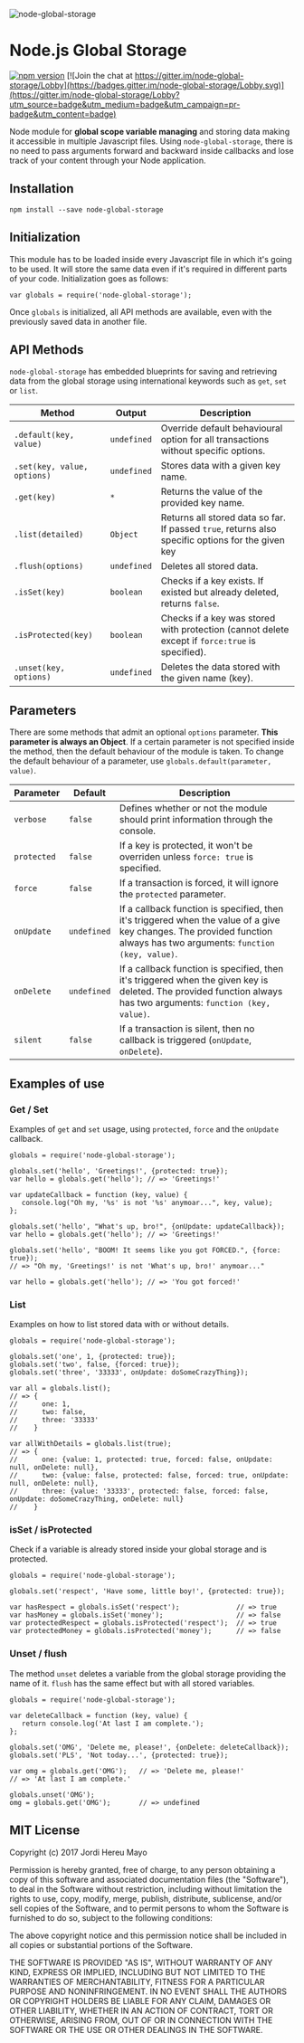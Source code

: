 ![node-global-storage](http://jordiher.eu/images/node-global-storage-image2.png)

# Node.js Global Storage

[![npm version](https://badge.fury.io/js/node-global-storage.svg)](https://badge.fury.io/js/node-global-storage) [![Join the chat at https://gitter.im/node-global-storage/Lobby](https://badges.gitter.im/node-global-storage/Lobby.svg)](https://gitter.im/node-global-storage/Lobby?utm_source=badge&utm_medium=badge&utm_campaign=pr-badge&utm_content=badge)

Node module for **global scope variable managing** and storing data making it accessible in multiple Javascript files. Using `node-global-storage`, there is no need to pass arguments forward and backward inside callbacks and lose track of your content through your Node application.

## Installation

```
npm install --save node-global-storage
```

## Initialization 

This module has to be loaded inside every Javascript file in which it's going to be used. It will store the same data even if it's required in different parts of your code. Initialization goes as follows:
```
var globals = require('node-global-storage');
```
Once `globals` is initialized, all API methods are available, even with the previously saved data in another file.

## API Methods

`node-global-storage` has embedded blueprints for saving and retrieving data from the global storage using international keywords such as `get`, `set` or `list`.

| Method | Output | Description |
| ------------- | ------------- | ------------- |
| `.default(key, value)` | `undefined` | Override default behavioural option for all transactions without specific options. |
| `.set(key, value, options)` | `undefined` | Stores data with a given key name.  |
| `.get(key)` | `*`| Returns the value of the provided key name. |
| `.list(detailed)` | `Object` | Returns all stored data so far. If passed `true`, returns also specific options for the given key  |
| `.flush(options)` | `undefined` | Deletes all stored data. |
| `.isSet(key)` | `boolean` | Checks if a key exists. If existed but already deleted, returns `false`. |
| `.isProtected(key)` | `boolean` | Checks if a key was stored with protection (cannot delete except if `force:true` is specified). |
| `.unset(key, options)` | `undefined` | Deletes the data stored with the given name (key). |

## Parameters

There are some methods that admit an optional `options` parameter. **This parameter is always an Object**. If a certain parameter is not specified inside the method, then the default behaviour of the module is taken. To change the default behaviour of a parameter, use `globals.default(parameter, value)`.

| Parameter | Default | Description |
| ------------- | ------------- | ------------- |
| `verbose` | `false` | Defines whether or not the module should print information through the console. |
| `protected` | `false` | If a key is protected, it won't be overriden unless `force: true` is specified. |
| `force` | `false` | If a transaction is forced, it will ignore the `protected` parameter. |
| `onUpdate` | `undefined` | If a callback function is specified, then it's triggered when the value of a give key changes. The provided function always has two arguments: `function (key, value)`. |
| `onDelete` | `undefined` | If a callback function is specified, then it's triggered when the given key is deleted. The provided function always has two arguments: `function (key, value)`. |
| `silent` | `false` | If a transaction is silent, then no callback is triggered (`onUpdate`, `onDelete`). |

## Examples of use

### Get / Set
Examples of `get` and `set` usage, using `protected`, `force` and the `onUpdate` callback.
```
globals = require('node-global-storage');

globals.set('hello', 'Greetings!', {protected: true});
var hello = globals.get('hello'); // => 'Greetings!'

var updateCallback = function (key, value) {
   console.log("Oh my, '%s' is not '%s' anymoar...", key, value);
};

globals.set('hello', "What's up, bro!", {onUpdate: updateCallback});
var hello = globals.get('hello'); // => 'Greetings!'

globals.set('hello', "BOOM! It seems like you got FORCED.", {force: true});
// => "Oh my, 'Greetings!' is not 'What's up, bro!' anymoar..."

var hello = globals.get('hello'); // => 'You got forced!'
```
### List
Examples on how to list stored data with or without details.
```
globals = require('node-global-storage');

globals.set('one', 1, {protected: true});
globals.set('two', false, {forced: true});
globals.set('three', '33333', onUpdate: doSomeCrazyThing});

var all = globals.list(); 
// => {
//      one: 1,
//      two: false,
//      three: '33333'
//    }

var allWithDetails = globals.list(true);
// => {
//      one: {value: 1, protected: true, forced: false, onUpdate: null, onDelete: null},
//      two: {value: false, protected: false, forced: true, onUpdate: null, onDelete: null},
//      three: {value: '33333', protected: false, forced: false, onUpdate: doSomeCrazyThing, onDelete: null}
//    }
```
### isSet / isProtected
Check if a variable is already stored inside your global storage and is protected.
```
globals = require('node-global-storage');

globals.set('respect', 'Have some, little boy!', {protected: true});

var hasRespect = globals.isSet('respect');              // => true
var hasMoney = globals.isSet('money');                  // => false
var protectedRespect = globals.isProtected('respect');  // => true
var protectedMoney = globals.isProtected('money');      // => false
```

### Unset / flush
The method `unset` deletes a variable from the global storage providing the name of it. `flush` has the same effect but with all stored variables. 
```
globals = require('node-global-storage');

var deleteCallback = function (key, value) {
   return console.log('At last I am complete.');
};

globals.set('OMG', 'Delete me, please!', {onDelete: deleteCallback});
globals.set('PLS', 'Not today...', {protected: true});

var omg = globals.get('OMG');   // => 'Delete me, please!'
// => 'At last I am complete.'

globals.unset('OMG');
omg = globals.get('OMG');       // => undefined
```

## MIT License

Copyright (c) 2017 Jordi Hereu Mayo

Permission is hereby granted, free of charge, to any person obtaining a copy 
of this software and associated documentation files (the "Software"), to deal
in the Software without restriction, including without limitation the rights
to use, copy, modify, merge, publish, distribute, sublicense, and/or sell
copies of the Software, and to permit persons to whom the Software is
furnished to do so, subject to the following conditions:

The above copyright notice and this permission notice shall be included in all
copies or substantial portions of the Software.

THE SOFTWARE IS PROVIDED "AS IS", WITHOUT WARRANTY OF ANY KIND, EXPRESS OR
IMPLIED, INCLUDING BUT NOT LIMITED TO THE WARRANTIES OF MERCHANTABILITY,
FITNESS FOR A PARTICULAR PURPOSE AND NONINFRINGEMENT. IN NO EVENT SHALL THE
AUTHORS OR COPYRIGHT HOLDERS BE LIABLE FOR ANY CLAIM, DAMAGES OR OTHER
LIABILITY, WHETHER IN AN ACTION OF CONTRACT, TORT OR OTHERWISE, ARISING FROM,
OUT OF OR IN CONNECTION WITH THE SOFTWARE OR THE USE OR OTHER DEALINGS IN THE
SOFTWARE.
